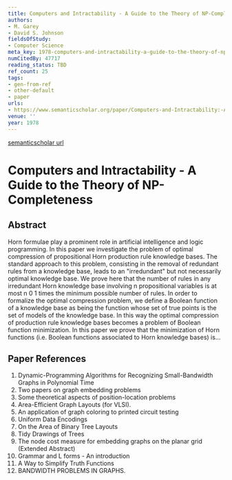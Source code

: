 ```yaml
---
title: Computers and Intractability - A Guide to the Theory of NP-Completeness
authors:
- M. Garey
- David S. Johnson
fieldsOfStudy:
- Computer Science
meta_key: 1978-computers-and-intractability-a-guide-to-the-theory-of-np-completeness
numCitedBy: 47717
reading_status: TBD
ref_count: 25
tags:
- gen-from-ref
- other-default
- paper
urls:
- https://www.semanticscholar.org/paper/Computers-and-Intractability:-A-Guide-to-the-Theory-Garey-Johnson/bdede1e17c947540b50e6e2db9e8467ddc6e7336?sort=total-citations
venue: ''
year: 1978
---
```


[semanticscholar url](https://www.semanticscholar.org/paper/Computers-and-Intractability:-A-Guide-to-the-Theory-Garey-Johnson/bdede1e17c947540b50e6e2db9e8467ddc6e7336?sort=total-citations)

# Computers and Intractability - A Guide to the Theory of NP-Completeness

## Abstract

Horn formulae play a prominent role in artificial intelligence and logic programming. In this paper we investigate the problem of optimal compression of propositional Horn production rule knowledge bases. The standard approach to this problem, consisting in the removal of redundant rules from a knowledge base, leads to an "irredundant" but not necessarily optimal knowledge base. We prove here that the number of rules in any irredundant Horn knowledge base involving n propositional variables is at most n 0 1 times the minimum possible number of rules. In order to formalize the optimal compression problem, we define a Boolean function of a knowledge base as being the function whose set of true points is the set of models of the knowledge base. In this way the optimal compression of production rule knowledge bases becomes a problem of Boolean function minimization. In this paper we prove that the minimization of Horn functions (i.e. Boolean functions associated to Horn knowledge bases) is...

## Paper References

1. Dynamic-Programming Algorithms for Recognizing Small-Bandwidth Graphs in Polynomial Time
2. Two papers on graph embedding problems
3. Some theoretical aspects of position-location problems
4. Area-Efficient Graph Layouts (for VLSI).
5. An application of graph coloring to printed circuit testing
6. Uniform Data Encodings
7. On the Area of Binary Tree Layouts
8. Tidy Drawings of Trees
9. The node cost measure for embedding graphs on the planar grid (Extended Abstract)
10. Grammar and L forms - An introduction
11. A Way to Simplify Truth Functions
12. BANDWIDTH PROBLEMS IN GRAPHS.
